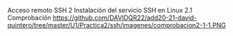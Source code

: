 
Acceso remoto SSH
2 Instalación del servicio SSH en Linux
2.1 Comprobación
https://github.com/DAVIDQR22/add20-21-david-quintero/tree/master/U1/Practica2/ssh/imagenes/comprobacion2-1-1.PNG
